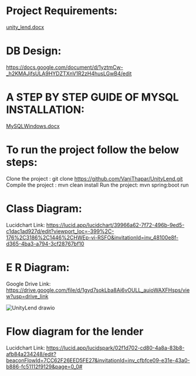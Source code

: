 # Project Requirements:
[unity_lend.docx](https://github.com/VaniThapar/UnityLend/files/14396972/unity_lend.docx)

# DB Design:
https://docs.google.com/document/d/1yztmCw-_h2KMAJjfsULA9HYDZTXnV1R2zH4husLGwB4/edit

# A STEP BY STEP GUIDE OF MYSQL INSTALLATION:
[MySQLWindows.docx](https://github.com/VaniThapar/UnityLend/files/14361101/MySQLWindows.docx)

# To run the project follow the below steps:
Clone the project : git clone https://github.com/VaniThapar/UnityLend.git
Compile the project : mvn clean install
Run the project: mvn spring:boot run

# Class Diagram:
Lucidchart Link:
https://lucid.app/lucidchart/39966a62-7f72-496b-9ed5-c1dac1ad927d/edit?viewport_loc=-399%2C-176%2C3186%2C1446%2CHWEp-vi-RSFO&invitationId=inv_48100e8f-d365-4ba3-a794-3cf28767bf10

# E R Diagram:
Google Drive Link: 
https://drive.google.com/file/d/1gyd7sokLba8Ai6vOULL_auioWAXFHsps/view?usp=drive_link

![UnityLend drawio](https://github.com/VaniThapar/UnityLend/assets/91086564/d81ee720-ae83-4ba6-810b-1676812c2d48)

# Flow diagram for the lender
Lucidchart Link:
https://lucid.app/lucidspark/02f1d702-cd80-4a8a-83b8-afb84a234248/edit?beaconFlowId=7CC62F26EED5FE27&invitationId=inv_cfbfce09-e31e-43a0-b886-fc51112f9129&page=0_0#





 







